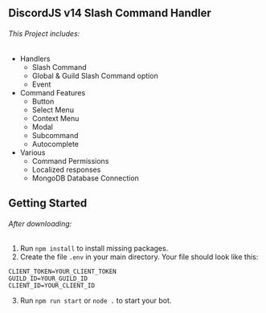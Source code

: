 ## DiscordJS v14 Slash Command Handler

###### This Project includes:
- Handlers
    - Slash Command
    - Global & Guild Slash Command option
    - Event
- Command Features
    - Button
    - Select Menu
    - Context Menu
    - Modal
    - Subcommand
    - Autocomplete
- Various
    - Command Permissions
    - Localized responses
    - MongoDB Database Connection

## Getting Started

###### After downloading:
1. Run `npm install` to install missing packages.
2. Create the file `.env` in your main directory.
   Your file should look like this:
```
CLIENT_TOKEN=YOUR_CLIENT_TOKEN
GUILD_ID=YOUR_GUILD_ID
CLIENT_ID=YOUR_CLIENT_ID
```
3. Run `npm run start` or `node .` to start your bot.
